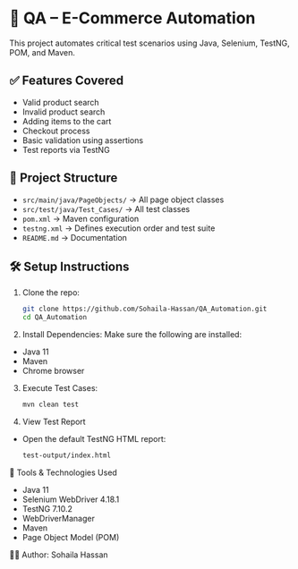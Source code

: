 #  🛒 QA – E-Commerce Automation

This project automates critical test scenarios using Java, Selenium, TestNG, POM, and Maven.

## ✅ Features Covered
- Valid product search
- Invalid product search
- Adding items to the cart
- Checkout process
- Basic validation using assertions
- Test reports via TestNG

## 📁 Project Structure
- `src/main/java/PageObjects/` → All page object classes
- `src/test/java/Test_Cases/` → All test classes
- `pom.xml` → Maven configuration
- `testng.xml` → Defines execution order and test suite
- `README.md` → Documentation

## 🛠 Setup Instructions
1. Clone the repo:
   ```bash
   git clone https://github.com/Sohaila-Hassan/QA_Automation.git    
   cd QA_Automation

2. Install Dependencies:
Make sure the following are installed:
- Java 11 
- Maven 
- Chrome browser

3. Execute Test Cases:
   ```bash
   mvn clean test

4. View Test Report
- Open the default TestNG HTML report:
   ```bash
  test-output/index.html
  
🧪 Tools & Technologies Used
- Java 11
- Selenium WebDriver 4.18.1
- TestNG 7.10.2
- WebDriverManager
- Maven
- Page Object Model (POM)

👩‍💻 Author: Sohaila Hassan
